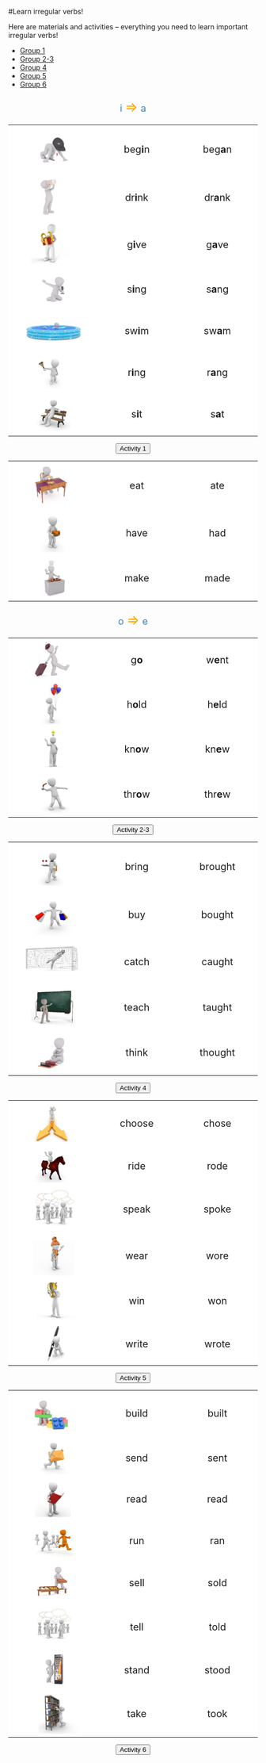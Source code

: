 #Learn irregular verbs!

Here are materials and activities – everything you need to learn important irregular verbs!

<div>
  <!-- Nav tabs -->
  <ul class="nav nav-tabs" role="tablist">
    <li role="presentation" class="active"><a href="#home" aria-controls="home" role="tab" data-toggle="tab">Group 1</a></li>
    <li role="presentation"><a href="#menu1" aria-controls="menu1" role="tab" data-toggle="tab">Group 2-3</a></li>
    <li role="presentation"><a href="#menu2" aria-controls="menu2" role="tab" data-toggle="tab">Group 4</a></li>
    <li role="presentation"><a href="#menu3" aria-controls="menu3" role="tab" data-toggle="tab">Group 5</a></li>
    <li role="presentation"><a href="#menu4" aria-controls="menu4" role="tab" data-toggle="tab">Group 6</a></li>
  </ul>
  <!-- Tab panes -->
  <div class="tab-content">
    <div role="tabpanel" class="tab-pane active" id="home">
<p align="center" style="font-size: 140%!important;"> <span style="color: #4183c4;">i</span> <span style="font-size: 140%!important; color: orange;">&rArr;</span> <span style="color: #4183c4;">a</span></p> 
<table>
  <tr>
    <td width="35%" valign="top" style="background: white;">
    <img class="image" src="./1/0.png"></img>
    </td>
    <td width="32%" valign="middle"  align="center" style="font-size: 140%!important; background: white;">
      beg<b>i</b>n
    </td>
    <td width="32%" valign="middle" align="center" style="font-size: 140%!important; background: white;">
    beg<b>a</b>n
    </td>
  </tr>
      <tr>
    <td width="35%" valign="top" style="background: white;">
    <img class="image" src="./1/6.png"></img>
    </td>
    <td width="32%" valign="middle" align="center" style="font-size: 140%!important; background: white;">
      dr<b>i</b>nk
    </td>
    <td width="32%" valign="middle" align="center" style="font-size: 140%!important; background: white;">
    dr<b>a</b>nk
    </td>
  </tr>
          <tr>
    <td width="35%" valign="top" style="background: white;">
    <img class="image" src="./1/8.png"></img>
    </td>
    <td width="32%" valign="middle" align="center" style="font-size: 140%!important; background: white;">
      g<b>i</b>ve
    </td>
    <td width="32%" valign="middle" align="center" style="font-size: 140%!important; background: white;">
    g<b>a</b>ve 
    </td>
  </tr>
                            <tr>
    <td width="35%" valign="top" style="background: white;">
    <img class="image" src="./1/21.png"></img>
    </td>
    <td width="32%" valign="middle" align="center" style="font-size: 140%!important; background: white;">
      s<b>i</b>ng
    </td>
    <td width="32%" valign="middle" align="center" style="font-size: 140%!important; background: white;">
    s<b>a</b>ng 
    </td>
  </tr>
  <tr>
    <td width="35%" valign="top" style="background: white;">
    <img class="image" src="./1/24.png"></img>
    </td>
    <td width="32%" valign="middle" align="center" style="font-size: 140%!important; background: white;">
      sw<b>i</b>m
    </td>
    <td width="32%" valign="middle" align="center" style="font-size: 140%!important; background: white;">
    sw<b>a</b>m 
    </td>
  </tr>
                            <tr>
    <td width="35%" valign="top" style="background: white;">
    <img class="image" src="./1/17.png"></img>
    </td>
    <td width="32%" valign="middle" align="center" style="font-size: 140%!important; background: white;">
      r<b>i</b>ng
    </td>
    <td width="32%" valign="middle" align="center" style="font-size: 140%!important; background: white;">
    r<b>a</b>ng 
    </td>
  </tr>
                            <tr>
    <td width="35%" valign="top" style="background: white;">
    <img class="image" src="./1/22.png"></img>
    </td>
    <td width="32%" valign="middle" align="center" style="font-size: 140%!important; background: white;">
      s<b>i</b>t
    </td>
    <td width="32%" valign="middle" align="center" style="font-size: 140%!important; background: white;">
    s<b>a</b>t 
    </td>
  </tr>
  </table>
<p><center><a href="https://quizlet.com/302567712/write" target="_blank"><button type="button" class="btn btn-primary btn-lg">Activity 1</button></a></center></p>
    </div>
    <div role="tabpanel" class="tab-pane" id="menu1">
  <table>
      <tr>
    <td width="35%" valign="top" style="background: white;">
    <img class="image" src="./1/7.png"></img>
    </td>
    <td width="32%" valign="middle" align="center" style="font-size: 140%!important; background: white;">
      eat
    </td>
    <td width="32%" valign="middle" align="center" style="font-size: 140%!important; background: white;">
    ate
    </td>
  </tr>
              <tr>
    <td width="35%" valign="top" style="background: white;">
    <img class="image" src="./1/10.png"></img>
    </td>
    <td width="32%" valign="middle" align="center" style="font-size: 140%!important; background: white;">
      have
    </td>
    <td width="32%" valign="middle" align="center" style="font-size: 140%!important; background: white;">
    had 
    </td>
  </tr>
                    <tr>
    <td width="35%" valign="top" style="background: white;">
    <img class="image" src="./1/13.png"></img>
    </td>
    <td width="32%" valign="middle" align="center" style="font-size: 140%!important; background: white;">
      make
    </td>
    <td width="32%" valign="middle" align="center" style="font-size: 140%!important; background: white;">
    made 
    </td>
  </tr>
    </table>
<p align="center" style="font-size: 140%!important;"> <span style="color: #4183c4;">o</span> <span style="font-size: 140%!important; color: orange;">&rArr;</span> <span style="color: #4183c4;">e</span></p> 
    <table>
                <tr>
    <td width="35%" valign="top" style="background: white;">
    <img class="image" src="./1/9.png"></img>
    </td>
    <td width="32%" valign="middle" align="center" style="font-size: 140%!important; background: white;">
      g<b>o</b>
    </td>
    <td width="32%" valign="middle" align="center" style="font-size: 140%!important; background: white;">
    w<b>e</b>nt 
    </td>
  </tr>
                <tr>
    <td width="35%" valign="top" style="background: white;">
    <img class="image" src="./1/11.png"></img>
    </td>
    <td width="32%" valign="middle" align="center" style="font-size: 140%!important; background: white;">
      h<b>o</b>ld
    </td>
    <td width="32%" valign="middle" align="center" style="font-size: 140%!important; background: white;">
    h<b>e</b>ld 
    </td>
  </tr>
                  <tr>
    <td width="35%" valign="top" style="background: white;">
    <img class="image" src="./1/12.png"></img>
    </td>
    <td width="32%" valign="middle" align="center" style="font-size: 140%!important; background: white;">
      kn<b>o</b>w
    </td>
    <td width="32%" valign="middle" align="center" style="font-size: 140%!important; background: white;">
    kn<b>e</b>w 
    </td>
  </tr>
  <tr>
    <td width="35%" valign="top" style="background: white;">
    <img class="image" src="./1/29.png"></img>
    </td>
    <td width="32%" valign="middle" align="center" style="font-size: 140%!important; background: white;">
      thr<b>o</b>w
    </td>
    <td width="32%" valign="middle" align="center" style="font-size: 140%!important; background: white;">
    thr<b>e</b>w 
    </td>
  </tr>
        </table>
<p><center><a href="https://quizlet.com/302581153/write" target="_blank"><button type="button" class="btn btn-primary btn-lg">Activity 2-3</button></a></center></p>
  </div>
    <div role="tabpanel" class="tab-pane" id="menu2">
       <table>
          <tr>
    <td width="35%" valign="top" style="background: white;">
    <img class="image" src="./1/1.png"></img>
    </td>
    <td width="32%" valign="middle"  align="center" style="font-size: 140%!important; background: white;">
      bring
    </td>
    <td width="32%" valign="middle" align="center" style="font-size: 140%!important; background: white;">
    brought
    </td>
  </tr>
    <tr>
    <td width="35%" valign="top" style="background: white;">
    <img class="image" src="./1/3.png"></img>
    </td>
    <td width="32%" valign="middle" align="center" style="font-size: 140%!important; background: white;">
      buy
    </td>
    <td width="32%" valign="middle" align="center" style="font-size: 140%!important; background: white;">
    bought
    </td>
  </tr>
    <tr>
    <td width="35%" valign="top" style="background: white;">
    <img class="image" src="./1/4.png"></img>
    </td>
    <td width="32%" valign="middle" align="center" style="font-size: 140%!important; background: white;">
      catch
    </td>
    <td width="32%" valign="middle" align="center" style="font-size: 140%!important; background: white;">
    caught
    </td>
  </tr>
  <tr>
    <td width="35%" valign="top" style="background: white;">
    <img class="image" src="./1/28.png"></img>
    </td>
    <td width="32%" valign="middle" align="center" style="font-size: 140%!important; background: white;">
      teach
    </td>
    <td width="32%" valign="middle" align="center" style="font-size: 140%!important; background: white;">
    taught 
    </td>
  </tr>
  <tr>
    <td width="35%" valign="top" style="background: white;">
    <img class="image" src="./1/26.png"></img>
    </td>
    <td width="32%" valign="middle" align="center" style="font-size: 140%!important; background: white;">
      think
    </td>
    <td width="32%" valign="middle" align="center" style="font-size: 140%!important; background: white;">
    thought 
    </td>
  </tr>
              </table>
<p><center><a href="https://quizlet.com/302588327/write" target="_blank"><button type="button" class="btn btn-primary btn-lg">Activity 4</button></a></center></p>
  </div>
    <div role="tabpanel" class="tab-pane" id="menu3">
<table>
    <tr>
    <td width="35%" valign="top" style="background: white;">
    <img class="image" src="./1/5.png"></img>
    </td>
    <td width="32%" valign="middle" align="center" style="font-size: 140%!important; background: white;">
      choose
    </td>
    <td width="32%" valign="middle" align="center" style="font-size: 140%!important; background: white;">
    chose
    </td>
  </tr>
                        <tr>
    <td width="35%" valign="top" style="background: white;">
    <img class="image" src="./1/16.png"></img>
    </td>
    <td width="32%" valign="middle" align="center" style="font-size: 140%!important; background: white;">
      ride
    </td>
    <td width="32%" valign="middle" align="center" style="font-size: 140%!important; background: white;">
    rode 
    </td>
  </tr>
  <tr>
    <td width="35%" valign="top" style="background: white;">
    <img class="image" src="./1/25.png"></img>
    </td>
    <td width="32%" valign="middle" align="center" style="font-size: 140%!important; background: white;">
      speak
    </td>
    <td width="32%" valign="middle" align="center" style="font-size: 140%!important; background: white;">
    spoke 
    </td>
  </tr>
  <tr>
    <td width="35%" valign="top" style="background: white;">
    <img class="image" src="./1/30.png"></img>
    </td>
    <td width="32%" valign="middle" align="center" style="font-size: 140%!important; background: white;">
      wear
    </td>
    <td width="32%" valign="middle" align="center" style="font-size: 140%!important; background: white;">
    wore 
    </td>
  </tr>
  <tr>
    <td width="35%" valign="top" style="background: white;">
    <img class="image" src="./1/31.png"></img>
    </td>
    <td width="32%" valign="middle" align="center" style="font-size: 140%!important; background: white;">
      win
    </td>
    <td width="32%" valign="middle" align="center" style="font-size: 140%!important; background: white;">
    won 
    </td>
  </tr>
  <tr>
    <td width="35%" valign="top" style="background: white;">
    <img class="image" src="./1/32.png"></img>
    </td>
    <td width="32%" valign="middle" align="center" style="font-size: 140%!important; background: white;">
      write
    </td>
    <td width="32%" valign="middle" align="center" style="font-size: 140%!important; background: white;">
    wrote 
    </td>
  </tr>
  </table>
<p><center><a href="https://quizlet.com/302589457/write" target="_blank"><button type="button" class="btn btn-primary btn-lg">Activity 5</button></a></center></p>
  </div>
    <div role="tabpanel" class="tab-pane" id="menu4">
  <table>
      <tr>
    <td width="35%" valign="top" style="background: white;">
    <img class="image" src="./1/2.png"></img>
    </td>
    <td width="32%" valign="middle" align="center" style="font-size: 140%!important; background: white;">
      build
    </td>
    <td width="32%" valign="middle" align="center" style="font-size: 140%!important; background: white;">
    built
    </td>
  </tr>
                            <tr>
    <td width="35%" valign="top" style="background: white;">
    <img class="image" src="./1/20.png"></img>
    </td>
    <td width="32%" valign="middle" align="center" style="font-size: 140%!important; background: white;">
      send
    </td>
    <td width="32%" valign="middle" align="center" style="font-size: 140%!important; background: white;">
    sent 
    </td>
                          <tr>
    <td width="35%" valign="top" style="background: white;">
    <img class="image" src="./1/15.png"></img>
    </td>
    <td width="32%" valign="middle" align="center" style="font-size: 140%!important; background: white;">
      read
    </td>
    <td width="32%" valign="middle" align="center" style="font-size: 140%!important; background: white;">
    read 
    </td>
  </tr>
                            <tr>
    <td width="35%" valign="top" style="background: white;">
    <img class="image" src="./1/18.png"></img>
    </td>
    <td width="32%" valign="middle" align="center" style="font-size: 140%!important; background: white;">
      run
    </td>
    <td width="32%" valign="middle" align="center" style="font-size: 140%!important; background: white;">
    ran 
    </td>
  </tr>
                            <tr>
    <td width="35%" valign="top" style="background: white;">
    <img class="image" src="./1/19.png"></img>
    </td>
    <td width="32%" valign="middle" align="center" style="font-size: 140%!important; background: white;">
      sell
    </td>
    <td width="32%" valign="middle" align="center" style="font-size: 140%!important; background: white;">
    sold 
    </td>
  </tr>
                              <tr>
    <td width="35%" valign="top" style="background: white;">
    <img class="image" src="./1/0-1.png"></img>
    </td>
    <td width="32%" valign="middle" align="center" style="font-size: 140%!important; background: white;">
      tell
    </td>
    <td width="32%" valign="middle" align="center" style="font-size: 140%!important; background: white;">
    told 
    </td>
  </tr>
  <tr>
    <td width="35%" valign="top" style="background: white;">
    <img class="image" src="./1/23.png"></img>
    </td>
    <td width="32%" valign="middle" align="center" style="font-size: 140%!important; background: white;">
      stand
    </td>
    <td width="32%" valign="middle" align="center" style="font-size: 140%!important; background: white;">
    stood 
    </td>
  </tr>
  <tr>
    <td width="35%" valign="top" style="background: white;">
    <img class="image" src="./1/27.png"></img>
    </td>
    <td width="32%" valign="middle" align="center" style="font-size: 140%!important; background: white;">
      take
    </td>
    <td width="32%" valign="middle" align="center" style="font-size: 140%!important; background: white;">
    took 
    </td>
  </tr>
    </table>
<p><center><a href="https://quizlet.com/302591717/write" target="_blank"><button type="button" class="btn btn-primary btn-lg">Activity 6</button></a></center></p>
  </div>
</div>